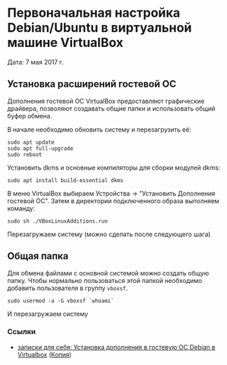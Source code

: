 # Первоначальная настройка Debian/Ubuntu в виртуальной машине VirtualBox

Дата: 7 мая 2017 г.

## Установка расширений гостевой ОС

Дополнения гостевой ОС VirtualBox предоставляют графические драйвера, позволяют создавать общие папки и использовать общий буфер обмена.

В начале необходимо обновить систему и перезагрузить её:

```
sudo apt update
sudo apt full-upgrade
sudo reboot
```

Установить dkms и основные компиляторы для сборки модулей dkms:

```
sudo apt install build-essential dkms
```

В меню VirtualBox выбираем Устройства → "Установить Дополнения гостевой ОС". Затем в директории подключенного образа выполняем команду:

```
sudo sh ./VBoxLinuxAdditions.run
```

Перезагружаем систему (можно сделать после следующего шага)


## Общая папка

Для обмена файлами с основной системой можно создать общую папку. Чтобы нормально пользоваться этой папкой необходимо добавить пользователя в группу `vboxsf`.

```
sudo usermod -a -G vboxsf `whoami`
```

И перезагружаем систему


### Ссылки

- [записки для себя: Установка дополнения в гостевую ОС Debian в Virtualbox](http://vr-77.blogspot.ru/2012/08/debian-virtualbox.html) ([Копия](2017_05_07_virtualbox-debian.html))